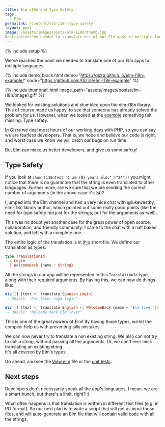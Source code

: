 ```yaml
---
title: Elm i18n and Type Safety
tags:
  - Elm
permalink: /content/elm-i18n-type-safety
layout: post
image: /assets/images/posts/elm-i18n/thumb.jpg
Description:"We needed to translate one of our Elm apps to multiple languages. We stumbled upon the elm-i18n library. However, something was missing. Type safety."
---
```


{% include setup %}

We've reached the point we needed to translate one of our Elm apps to multiple languages.

{% include demo_block.html demo="https://gizra.github.io/elm-i18n-example/" code="https://github.com/Gizra/elm-i18n-example" %}

{% include thumbnail.html image_path="assets/images/posts/elm-i18n/image1.gif" %}

We looked for existing solutions and stumbled upon the elm-i18n library. This
of course made us happy, to see that someone has already solved the problem for us. However, when we looked at the [example](https://github.com/lukewestby/elm-i18n/tree/84d7da3a51d52a89d1e3371bfeb4f34eab05341c#example) something felt missing. Type safety.

In Gizra we deal most hours of our working days with PHP, so you can say we are
fearless developers. That is, we hope and believe our code is right, and
worst case we know we will catch our bugs on run time.

But Elm can make us better developers, and give us some safety!

<!-- more -->

## Type Safety

If you look at `show (i18nText "I am {0} years old." ["24"])` you might notice that there is no guarantee that the string is even translated to other languages. Further more, are we sure that we are sending the correct number of arguments (in the above case it's `24`)?

I jumped into the Elm channel and had a very nice chat with @lukewestby, elm-i18n library author, which pointed out some really good points (like the need for type safety not just for the strings, but for the arguments as-well).

This was no doubt yet another case for the great power of open source, collaboration, and friendly community: I came to the chat with a half baked solution, and left with a complete one.

The entire logic of the translation is in [this](https://github.com/Gizra/elm-i18n-example/blob/master/Translation/Utils.elm) short file. We define our translation as types.

```haskell
type TranslationId
  = Login
  | WelcomeBack {name : String}
```

All the strings in our app will be represented in this `TranslationId` type, along with their required arguments. By having this, we can now do things like:

```haskell
div [] [text <| translate Spanish Login]
-- Result: "Por favor haga login"

div [] [text <| translate English <| WelcomeBack {name = "Elm lover"}]
-- Result: "Welcome back Elm lover"
```

This is one of the great powers of Elm! By having those types, we let the compiler help us with preventing silly mistakes.

We can now never try to translate a non existing string. We also can not try to call a string, without passing all the arguments.
Or, we can't ever miss translating an existing string.  
It's all covered by Elm's types.

Go ahead, and see the [View.elm](https://github.com/Gizra/elm-i18n-example/blob/master/App/View.elm#L11) file or the [unit tests](https://github.com/Gizra/elm-i18n-example/blob/master/Translation/Test.elm).

## Next steps

Developers don't necessarily speak all the app's languages. I mean, we are a smart bunch, but there's a limit, right? :)

What often happens is that translation is written in different text files (e.g. in PO format). So our next plan is to write a script that will get as input those files, and will auto-generate an Elm file that will contain
valid code with all the strings.
